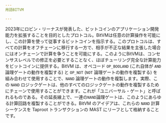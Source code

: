 ```yaml
---
用語BITVM

---
```

2023年にロビン・リーナスが発表した、ビットコインのアプリケーション開発能力を拡張することを目的としたプロトコル。BitVMは任意の計算操作を可能にし、この計算を使って従事するビットコインを指示する。このプロトコルは、すべての計算をオフチェーンに移行する一方で、相手が不正な結果を主張した場合にはオンチェーンで計算を争うことを可能にする。このようにBitVMは、コンセンサスレベルでの修正を必要とすることなく、ほぼチューリング完全な計算能力をビットコインに提供する。BitVM は、オペコード `OP_BOOLAND` (これ自体が `AND` 論理ゲートの動作を複製する) と `OP_NOT` (`NOT` 論理ゲートの動作を複製する) を組み合わせて使用することで、`NAND` 論理ゲートの動作を複製します。実際、この `NAND` ロジックゲートは、他のすべてのロジックゲートの動作を複製するためにチェーンで使用することができます。これが「ユニバーサル・ゲート」と呼ばれるものである。その延長線上で、一連の`NAND`論理ゲートは、このようにあらゆる計算回路を複製することができる。BitVM のアイデアは、これらの `NAND` 計算シーケンスを Taproot トランザクションの MAST にリーフとして格納することです。